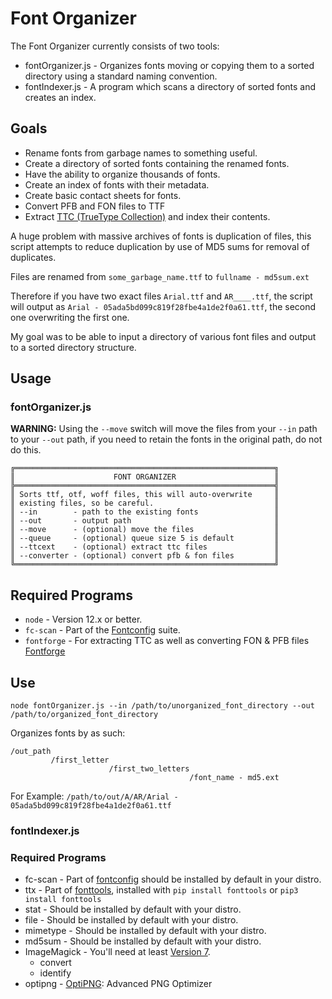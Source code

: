 # Font Organizer

The Font Organizer currently consists of two tools:

* fontOrganizer.js - Organizes fonts moving or copying them to a sorted directory using a standard naming convention.
* fontIndexer.js - A program which scans a directory of sorted fonts and creates an index.

## Goals

* Rename fonts from garbage names to something useful.
* Create a directory of sorted fonts containing the renamed fonts.
* Have the ability to organize thousands of fonts.
* Create an index of fonts with their metadata.
* Create basic contact sheets for fonts.
* Convert PFB and FON files to TTF
* Extract [TTC (TrueType Collection)](https://en.wikipedia.org/wiki/TrueType#TrueType_Collection) and index their contents.

A huge problem with massive archives of fonts is duplication
of files, this script attempts to reduce duplication by use
of MD5 sums for removal of duplicates.

Files are renamed from `some_garbage_name.ttf` to `fullname - md5sum.ext`

Therefore if you have two exact files `Arial.ttf` and `AR____.ttf`,
the script will output as `Arial - 05ada5bd099c819f28fbe4a1de2f0a61.ttf`,
the second one overwriting the first one.

My goal was to be able to input a directory of various font
files and output to a sorted directory structure.

## Usage

### fontOrganizer.js

**WARNING:** Using the `--move` switch will move the files
from your `--in` path to your `--out` path, if you need to
retain the fonts in the original path, do not do this.

    ╔══════════════════════════════════════════════════════════╗
    ║                      FONT ORGANIZER                      ║
    ╠══════════════════════════════════════════════════════════╣
    ║ Sorts ttf, otf, woff files, this will auto-overwrite     ║
    ║ existing files, so be careful.                           ║
    ║ --in        - path to the existing fonts                 ║
    ║ --out       - output path                                ║
    ║ --move      - (optional) move the files                  ║
    ║ --queue     - (optional) queue size 5 is default         ║
    ║ --ttcext    - (optional) extract ttc files               ║
    ║ --converter - (optional) convert pfb & fon files         ║
    ╚══════════════════════════════════════════════════════════╝

## Required Programs

* `node` - Version 12.x or better.
* `fc-scan` - Part of the [Fontconfig](https://en.wikipedia.org/wiki/Fontconfig) suite.
* `fontforge` - For extracting TTC as well as converting FON & PFB files [Fontforge](https://en.wikipedia.org/wiki/FontForge)

## Use

    node fontOrganizer.js --in /path/to/unorganized_font_directory --out /path/to/organized_font_directory

Organizes fonts by as such:

    /out_path
             /first_letter
                          /first_two_letters
                                            /font_name - md5.ext

For Example: `/path/to/out/A/AR/Arial - 05ada5bd099c819f28fbe4a1de2f0a61.ttf`

### fontIndexer.js


### Required Programs

* fc-scan  - Part of [fontconfig](https://www.freedesktop.org/wiki/Software/fontconfig/) should be installed by default in your distro.
* ttx      - Part of [fonttools](https://github.com/fonttools/fonttools), installed with `pip install fonttools` or `pip3 install fonttools`
* stat     - Should be installed by default with your distro.
* file     - Should be installed by default with your distro.
* mimetype - Should be installed by default with your distro.
* md5sum   - Should be installed by default with your distro.
* ImageMagick - You'll need at least [Version 7](https://imagemagick.org/script/download.php).
    * convert
    * identify
* optipng  - [OptiPNG](http://optipng.sourceforge.net/): Advanced PNG Optimizer

